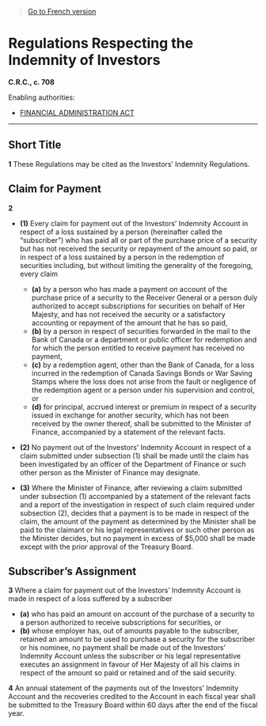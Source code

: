 > [Go to French version](/fr/Règlements/Codification%20des%20règlements%20du%20Canada/701-800/C.R.C.,%20ch.%20708.md)

# Regulations Respecting the Indemnity of Investors

**C.R.C., c. 708**

Enabling authorities: 
- [FINANCIAL ADMINISTRATION ACT](/en/Acts/Revised%20Statutes%20of%20Canada/F/F-11.md)

----------



## Short Title


**1** These Regulations may be cited as the Investors’ Indemnity Regulations.




## Claim for Payment


**2** 

- **(1)** Every claim for payment out of the Investors’ Indemnity Account in respect of a loss sustained by a person (hereinafter called the “subscriber”) who has paid all or part of the purchase price of a security but has not received the security or repayment of the amount so paid, or in respect of a loss sustained by a person in the redemption of securities including, but without limiting the generality of the foregoing, every claim
	- **(a)** by a person who has made a payment on account of the purchase price of a security to the Receiver General or a person duly authorized to accept subscriptions for securities on behalf of Her Majesty, and has not received the security or a satisfactory accounting or repayment of the amount that he has so paid,
	- **(b)** by a person in respect of securities forwarded in the mail to the Bank of Canada or a department or public officer for redemption and for which the person entitled to receive payment has received no payment,
	- **(c)** by a redemption agent, other than the Bank of Canada, for a loss incurred in the redemption of Canada Savings Bonds or War Saving Stamps where the loss does not arise from the fault or negligence of the redemption agent or a person under his supervision and control, or
	- **(d)** for principal, accrued interest or premium in respect of a security issued in exchange for another security, which has not been received by the owner thereof,
shall be submitted to the Minister of Finance, accompanied by a statement of the relevant facts.

- **(2)** No payment out of the Investors’ Indemnity Account in respect of a claim submitted under subsection (1) shall be made until the claim has been investigated by an officer of the Department of Finance or such other person as the Minister of Finance may designate.

- **(3)** Where the Minister of Finance, after reviewing a claim submitted under subsection (1) accompanied by a statement of the relevant facts and a report of the investigation in respect of such claim required under subsection (2), decides that a payment is to be made in respect of the claim, the amount of the payment as determined by the Minister shall be paid to the claimant or his legal representatives or such other person as the Minister decides, but no payment in excess of $5,000 shall be made except with the prior approval of the Treasury Board.




## Subscriber’s Assignment


**3** Where a claim for payment out of the Investors’ Indemnity Account is made in respect of a loss suffered by a subscriber
- **(a)** who has paid an amount on account of the purchase of a security to a person authorized to receive subscriptions for securities, or
- **(b)** whose employer has, out of amounts payable to the subscriber, retained an amount to be used to purchase a security for the subscriber or his nominee,
no payment shall be made out of the Investors’ Indemnity Account unless the subscriber or his legal representative executes an assignment in favour of Her Majesty of all his claims in respect of the amount so paid or retained and of the said security.



**4** An annual statement of the payments out of the Investors’ Indemnity Account and the recoveries credited to the Account in each fiscal year shall be submitted to the Treasury Board within 60 days after the end of the fiscal year.


